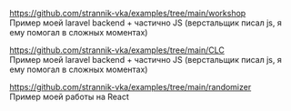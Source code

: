 https://github.com/strannik-vka/examples/tree/main/workshop<br/>
Пример моей laravel backend + частично JS (верстальщик писал js, я ему помогал в сложных моментах)

https://github.com/strannik-vka/examples/tree/main/CLC<br/>
Пример моей laravel backend + частично JS (верстальщик писал js, я ему помогал в сложных моментах)

https://github.com/strannik-vka/examples/tree/main/randomizer<br/>
Пример моей работы на React
